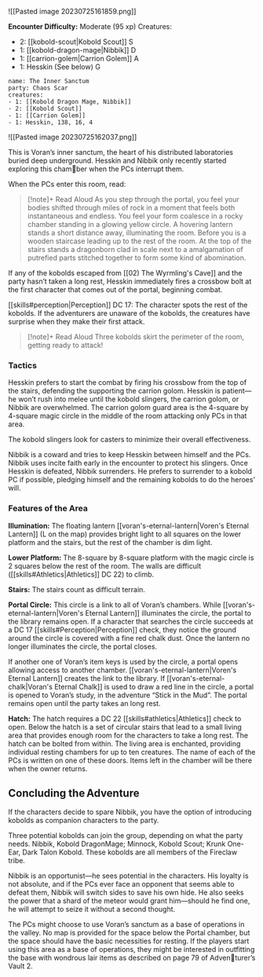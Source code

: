 ![[Pasted image 20230725161859.png]]

**Encounter Difficulty:** Moderate (95 xp)
Creatures:
 - 2: [[kobold-scout|Kobold Scout]] S
 - 1: [[kobold-dragon-mage|Nibbik]] D
 - 1: [[carrion-golem|Carrion Golem]] A
 - 1: Hesskin (See below) G

```encounter
name: The Inner Sanctum
party: Chaos Scar
creatures:
- 1: [[Kobold Dragon Mage, Nibbik]]
- 2: [[Kobold Scout]]
- 1: [[Carrion Golem]]
- 1: Hesskin, 138, 16, 4
```

![[Pasted image 20230725162037.png]]

This is Voran’s inner sanctum, the heart of his distributed laboratories buried deep underground. Hesskin and Nibbik only recently started exploring this chamber when the PCs interrupt them. 

When the PCs enter this room, read: 
> [!note]+ Read Aloud
> As you step through the portal, you feel your bodies shifted through miles of rock in a moment that feels both instantaneous and endless. You feel your form coalesce in a rocky chamber standing in a glowing yellow circle. A hovering lantern stands a short distance away, illuminating the room. Before you is a wooden staircase leading up to the rest of the room. At the top of the stairs stands a dragonborn clad in scale next to a amalgamation of putrefied parts stitched together to form some kind of abomination.

If any of the kobolds escaped from [[02) The Wyrmling's Cave]] and the party hasn’t taken a long rest, Hesskin immediately fires a crossbow bolt at the first character that comes out of the portal, beginning combat. 

[[skills#perception|Perception]] DC 17: The character spots the rest of the kobolds. If the adventurers are unaware of the kobolds, the creatures have surprise when they make their first attack. 
> [!note]+ Read Aloud
> Three kobolds skirt the perimeter of the room, getting ready to attack! 

### Tactics 
Hesskin prefers to start the combat by firing his crossbow from the top of the stairs, defending the supporting the carrion golom. Hesskin is patient—he won’t rush into melee until the kobold slingers, the carrion golom, or Nibbik are overwhelmed. The carrion golom guard area is the 4-square by 4-square magic circle in the middle of the room attacking only PCs in that area. 

The kobold slingers look for casters to minimize their overall effectiveness.  

Nibbik is a coward and tries to keep Hesskin between himself and the PCs. Nibbik uses incite faith early in the encounter to protect his slingers. Once Hesskin is defeated, Nibbik surrenders. He prefers to surrender to a kobold PC if possible, pledging himself and the remaining kobolds to do the heroes’ will.

### Features of the Area
**Illumination:** The floating lantern [[voran's-eternal-lantern|Voren's Eternal Lantern]] (L on the map) provides bright light to all squares on the lower platform and the stairs, but the rest of the chamber is dim light. 

**Lower Platform:** The 8-square by 8-square platform with the magic circle is 2 squares below the rest of the room. The walls are difficult ([[skills#Athletics|Athletics]] DC 22) to climb.

**Stairs:** The stairs count as difficult terrain. 

**Portal Circle:** This circle is a link to all of Voran’s chambers. While [[voran's-eternal-lantern|Voren's Eternal Lantern]] illuminates the circle, the portal to the library remains open. If a character that searches the circle succeeds at a DC 17 [[skills#Perception|Perception]] check, they notice the ground around the circle is covered with a fine red chalk dust. Once the lantern no longer illuminates the circle, the portal closes. 

If another one of Voran’s item keys is used by the circle, a portal opens allowing access to another chamber.  [[voran's-eternal-lantern|Voren's Eternal Lantern]] creates the link to the library. If [[voran's-eternal-chalk|Voran's Eternal Chalk]] is used to draw a red line in the circle, a portal is opened to Voran’s study, in the adventure “Stick in the Mud”. The portal remains open until the party takes an long rest. 

**Hatch:** The hatch requires a DC 22 [[skills#athletics|Athletics]] check to open. Below the hatch is a set of circular stairs that lead to a small living area that provides enough room for the characters to take a long rest. The hatch can be bolted from within. The living area is enchanted, providing individual resting chambers for up to ten creatures. The name of each of the PCs is written on one of these doors. Items left in the chamber will be there when the owner returns.

## Concluding the Adventure
If the characters decide to spare Nibbik, you have the option of introducing kobolds as companion characters to the party. 

Three potential kobolds can join the group, depending on what the party needs. Nibbik, Kobold DragonMage; Minnock, Kobold Scout; Krunk One-Ear, Dark Talon Kobold. These kobolds are all members of the Fireclaw tribe. 

Nibbik is an opportunist—he sees potential in the characters. His loyalty is not absolute, and if the PCs ever face an opponent that seems able to defeat them, Nibbik will switch sides to save his own hide. He also seeks the power that a shard of the meteor would grant him—should he find one, he will attempt to seize it without a second thought. 

The PCs might choose to use Voran’s sanctum as a base of operations in the valley. No map is provided for the space below the Portal chamber, but the space should have the basic necessities for resting. If the players start using this area as a base of operations, they might be interested in outfitting the base with wondrous lair items as described on page 79 of Adventurer’s Vault 2.